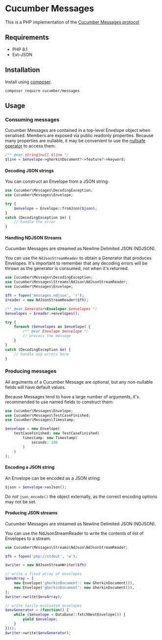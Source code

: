 # Cucumber Messages

This is a PHP implementation of the [Cucumber Messages protocol](https://github.com/cucumber/common/blob/main/messages/README.md)

## Requirements

* PHP 8.1
* Ext-JSON

## Installation

Install using [composer](https://getcomposer.org).

```shell
composer require cucumber/messages
```

## Usage

### Consuming messages

Cucumber Messages are contained in a top-level Envelope object when serialised. Members are exposed via
public readonly properties. Because many properties are nullable, it may be convenient to use the [nullsafe
operator](https://www.php.net/releases/8.0/en.php#nullsafe-operator) to access them:

```php
/** @var string|null $line */
$line = $envelope->gherkinDocument?->feature?->keyword;
```

#### Decoding JSON strings

You can construct an Envelope from a JSON string:

```php
use Cucumber\Messages\DecodingException;
use Cucumber\Messages\Envelope;

try {
    $envelope = Envelope::fromJson($json);
}
catch (DecodingException $e) {
    // handle the error
}
```

#### Handling NDJSON Streams

Cucumber Messages are streamed as Newline Delimited JSON (NDJSON). 

You can use the `NdJsonStreamReader` to obtain a Generator that produces Envelopes. It's important to remember that any 
decoding errors will be thrown as the generator is consumed, not when it's returned.

```php
use Cucumber\Messages\DecodingException;
use Cucumber\Messages\Streams\NdJson\NdJsonStreamReader;
use Cucumber\Messages\Envelope;

$fh = fopen('messages.ndjson', 'r');
$reader = new NdJsonStreamReader($fh);

/** @var Generator<Envelope> $envelopes */
$envelopes = $reader->envelopes();

try {
    foreach ($envelopes as $envelope) {
        /** @var Envelope $envelope */
        // process the message
    }
}
catch (DecodingException $e) {
    // handle any errors here
}
```

### Producing messages

All arguments of a Cucumber Message are optional, but any non-nullable fields will have default values.

Because Messages tend to have a large number of arguments, it's recommended to use named fields to construct them:

```php
use Cucumber\Messages\Envelope;
use Cucumber\Messages\TestCaseFinished;
use Cucumber\Messages\Timestamp;

$envelope = new Envelope(
    testCaseFinished: new TestCaseFinished(
        timestamp: new Timestamp(
            seconds: 100
        )
    )
);
```

#### Encoding a JSON string

An Envelope can be encoded as a JSON string:

```php
$json = $envelope->asJson();
```

Do _not_ `json_encode()` the object externally, as the correct encoding options may not be set.

#### Producing JSON streams

Cucumber Messages are streamed as Newline Delimited JSON (NDJSON).

You can use the NdJsonStreamReader to write the contents of list of Envelopes to a stream.

```php
use Cucumber\Messages\Streams\NdJson\NdJsonStreamReader;

$fh = fopen('php://stdout', 'w');

$writer = new NdJsonStreamWriter($fh)

// write a fixed array of envelopes
$envArray = [
    new Envelope('gherkinDocument': new GherkinDocument()),
    new Envelope('gherkinDocument': new GherkinDocument()),
];
$writer->write($envArray);

// write lazily-evaluated envelopes
$envGenerator = (function() {
    while ($envelope = Database::fetchNextEnvelope()) {
        yield $envelope;
    }
})();
$writer->write($envGenerator);
```

